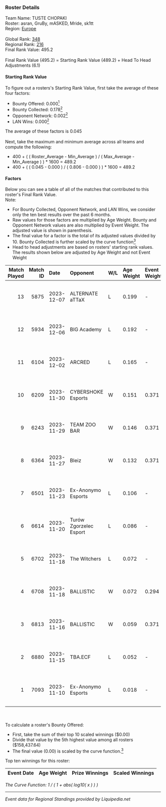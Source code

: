 ### Roster Details<br />
Team Name: TUSTE CHOPAKI<br />
Roster: asran, GruBy, mASKED, Mride, sk1tt<br />
Region: [Europe]( ../standings_europe.md)<br />
<br />
Global Rank: [348](../standings_global.md)<br />
Regional Rank: [216]( ../standings_europe.md)<br />
Final Rank Value:  495.2<br />
<br />
Final Rank Value (495.2) = Starting Rank Value (489.2) + Head To Head Adjustments (6.1)<br />

#### Starting Rank Value<br />
To figure out a rosters's Starting Rank Value, first take the average of these four factors:<br />
- Bounty Offered: 0.000[<sup>1</sup>](#table2)
- Bounty Collected: 0.178[<sup>2</sup>](#table1)
- Opponent Network: 0.002[<sup>2</sup>](#table1)
- LAN Wins: 0.000[<sup>2</sup>](#table1)

The average of these factors is 0.045<br />
<br />
Next, take the maximum and minimum average across all teams and compute the following:<br />
- 400 + ( ( Roster_Average - Min_Average ) / ( Max_Average - Min_Average ) ) * 1600 = 489.2
- 400 + ( ( 0.045 - 0.000 ) / ( 0.806 - 0.000 ) ) * 1600 = 489.2


#### Factors<br />
Below you can see a table of all of the matches that contributed to this roster's Final Rank Value.<br />
Note:<br />

- For Bounty Collected, Opponent Network, and LAN Wins, we consider only the ten best results over the past 6 months.
- Raw values for those factors are multiplied by Age Weight. Bounty and Opponent Network values are also multiplied by Event Weight. The adjusted value is shown in parenthesis.
- The final value for a factor is the total of its adjusted values divided by 10. Bounty Collected is further scaled by the curve function[<sup>3</sup>](#curveFunction)
- Head to head adjustments are based on rosters' starting rank values. The results shown below are adjusted by Age Weight and not Event Weight
<span id="table1"></span><br />


| Match Played | Match ID | Date       | Opponent               | W/L | Age Weight | Event Weight | Bounty Collected | Opponent Network | LAN Wins      | H2H Adj. | Roster                             |
| -: | -: | :- | :- | :- | :- | :- | :- | :- | :- | -: | :- |
|           13 |     5875 | 2023-12-07 | ALTERNATE aTTaX        | L   | 0.199      | -            | -                | -                | -             |    -0.25 | asran, GruBy, mASKED, Mride, sk1tt |
|           12 |     5934 | 2023-12-06 | BIG Academy            | L   | 0.192      | -            | -                | -                | -             |    -0.81 | asran, GruBy, mASKED, Mride, sk1tt |
|           11 |     6104 | 2023-12-02 | ARCRED                 | L   | 0.165      | -            | -                | -                | -             |    -0.68 | asran, GruBy, mASKED, Mride, sk1tt |
|           10 |     6209 | 2023-11-30 | CYBERSHOKE Esports     | W   | 0.151      | 0.371        | 0.004 (0.000)    | 0.220 (0.012)    | false (0.000) |     3.80 | asran, GruBy, mASKED, Mride, sk1tt |
|            9 |     6243 | 2023-11-29 | TEAM ZOO BAR           | W   | 0.146      | 0.371        | 0.000 (0.000)    | 0.051 (0.003)    | false (0.000) |     2.42 | asran, GruBy, mASKED, Mride, sk1tt |
|            8 |     6364 | 2023-11-27 | Bleiz                  | W   | 0.132      | 0.371        | 0.000 (0.000)    | 0.000 (0.000)    | false (0.000) |     1.92 | asran, GruBy, mASKED, Mride, sk1tt |
|            7 |     6501 | 2023-11-23 | Ex-Anonymo Esports     | L   | 0.106      | -            | -                | -                | -             |    -0.57 | asran, GruBy, mASKED, Mride, sk1tt |
|            6 |     6614 | 2023-11-20 | Turów Zgorzelec Esport | L   | 0.086      | -            | -                | -                | -             |    -0.35 | asran, GruBy, mASKED, Mride, sk1tt |
|            5 |     6702 | 2023-11-18 | The Witchers           | L   | 0.072      | -            | -                | -                | -             |    -0.37 | asran, GruBy, mASKED, Mride, sk1tt |
|            4 |     6708 | 2023-11-18 | BALLISTIC              | W   | 0.072      | 0.294        | 0.000 (0.000)    | 0.000 (0.000)    | false (0.000) |     0.85 | asran, GruBy, mASKED, Mride, sk1tt |
|            3 |     6813 | 2023-11-16 | BALLISTIC              | W   | 0.059      | 0.371        | 0.000 (0.000)    | 0.000 (0.000)    | false (0.000) |     0.70 | asran, GruBy, mASKED, Mride, sk1tt |
|            2 |     6880 | 2023-11-15 | TBA.ECF                | L   | 0.052      | -            | -                | -                | -             |    -0.50 | asran, GruBy, mASKED, Mride, sk1tt |
|            1 |     7093 | 2023-11-10 | Ex-Anonymo Esports     | L   | 0.018      | -            | -                | -                | -             |    -0.10 | asran, GruBy, mASKED, Mride, sk1tt |

<br />
<span id="table2"></span><br />
To calculate a roster's Bounty Offered:<br />

- First, take the sum of their top 10 scaled winnings ($0.00)
- Divide that value by the 5th highest value among all rosters ($158,437.64)
- The final value (0.00) is scaled by the curve function.[<sup>3</sup>](#curveFunction)

Top ten winnings for this roster:<br />

| Event Date | Age Weight | Prize Winnings | Scaled Winnings |
| :- | -: | :- | :- |


<span id="curveFunction"></span>_The Curve Function: 1 / ( 1 + abs( log10( x ) ) )_<br />

---
_Event data for Regional Standings provided by Liquipedia.net_<br />
